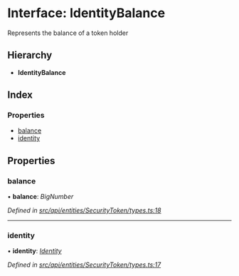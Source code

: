 # Interface: IdentityBalance

Represents the balance of a token holder

## Hierarchy

* **IdentityBalance**

## Index

### Properties

* [balance](api_entities_securitytoken.identitybalance.md#balance)
* [identity](api_entities_securitytoken.identitybalance.md#identity)

## Properties

###  balance

• **balance**: *BigNumber*

*Defined in [src/api/entities/SecurityToken/types.ts:18](https://github.com/PolymathNetwork/polymesh-sdk/blob/d7c2770/src/api/entities/SecurityToken/types.ts#L18)*

___

###  identity

• **identity**: *[Identity](../classes/api_entities_identity.identity.md)*

*Defined in [src/api/entities/SecurityToken/types.ts:17](https://github.com/PolymathNetwork/polymesh-sdk/blob/d7c2770/src/api/entities/SecurityToken/types.ts#L17)*
